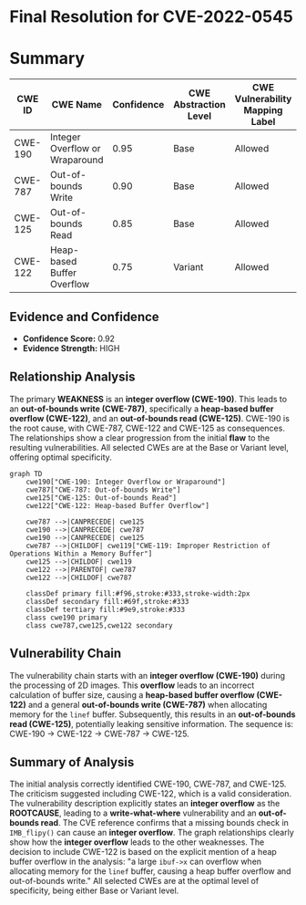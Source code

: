 # Final Resolution for CVE-2022-0545

# Summary
| CWE ID  | CWE Name                        | Confidence | CWE Abstraction Level | CWE Vulnerability Mapping Label | CWE-Vulnerability Mapping Notes |
|---------|---------------------------------|------------|-----------------------|---------------------------------|---------------------------------|
| CWE-190 | Integer Overflow or Wraparound  | 0.95       | Base                  | Allowed                        | Primary CWE                     |
| CWE-787 | Out-of-bounds Write             | 0.90       | Base                  | Allowed                        | Secondary Candidate            |
| CWE-125 | Out-of-bounds Read              | 0.85       | Base                  | Allowed                        | Secondary Candidate            |
| CWE-122 | Heap-based Buffer Overflow | 0.75    | Variant                  | Allowed                        | Secondary Candidate            |

## Evidence and Confidence

*   **Confidence Score:** 0.92
*   **Evidence Strength:** HIGH

## Relationship Analysis
The primary **WEAKNESS** is an **integer overflow (CWE-190)**. This leads to an **out-of-bounds write (CWE-787)**, specifically a **heap-based buffer overflow (CWE-122)**, and an **out-of-bounds read (CWE-125)**. CWE-190 is the root cause, with CWE-787, CWE-122 and CWE-125 as consequences. The relationships show a clear progression from the initial **flaw** to the resulting vulnerabilities. All selected CWEs are at the Base or Variant level, offering optimal specificity.

```mermaid
graph TD
    cwe190["CWE-190: Integer Overflow or Wraparound"]
    cwe787["CWE-787: Out-of-bounds Write"]
    cwe125["CWE-125: Out-of-bounds Read"]
    cwe122["CWE-122: Heap-based Buffer Overflow"]
    
    cwe787 -->|CANPRECEDE| cwe125
    cwe190 -->|CANPRECEDE| cwe787
    cwe190 -->|CANPRECEDE| cwe125
    cwe787 -->|CHILDOF| cwe119["CWE-119: Improper Restriction of Operations Within a Memory Buffer"]
    cwe125 -->|CHILDOF| cwe119
    cwe122 -->|PARENTOF| cwe787
    cwe122 -->|CHILDOF| cwe787
    
    classDef primary fill:#f96,stroke:#333,stroke-width:2px
    classDef secondary fill:#69f,stroke:#333
    classDef tertiary fill:#9e9,stroke:#333
    class cwe190 primary
    class cwe787,cwe125,cwe122 secondary
```

## Vulnerability Chain
The vulnerability chain starts with an **integer overflow (CWE-190)** during the processing of 2D images. This **overflow** leads to an incorrect calculation of buffer size, causing a **heap-based buffer overflow (CWE-122)** and a general **out-of-bounds write (CWE-787)** when allocating memory for the `linef` buffer. Subsequently, this results in an **out-of-bounds read (CWE-125)**, potentially leaking sensitive information. The sequence is: CWE-190 -> CWE-122 -> CWE-787 -> CWE-125.

## Summary of Analysis
The initial analysis correctly identified CWE-190, CWE-787, and CWE-125. The criticism suggested including CWE-122, which is a valid consideration. The vulnerability description explicitly states an **integer overflow** as the **ROOTCAUSE**, leading to a **write-what-where** vulnerability and an **out-of-bounds read**. The CVE reference confirms that a missing bounds check in `IMB_flipy()` can cause an **integer overflow**. The graph relationships clearly show how the **integer overflow** leads to the other weaknesses. The decision to include CWE-122 is based on the explicit mention of a heap buffer overflow in the analysis: "a large `ibuf->x` can overflow when allocating memory for the `linef` buffer, causing a heap buffer overflow and out-of-bounds write." All selected CWEs are at the optimal level of specificity, being either Base or Variant level.